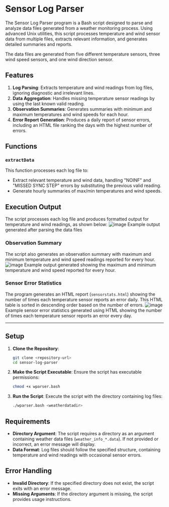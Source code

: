 # Sensor Log Parser
The Sensor Log Parser program is a Bash script designed to parse and analyze data files generated from a weather monitoring process. Using advanced Unix utilities, this script processes temperature and wind sensor data from multiple files, extracts relevant information, and generates detailed summaries and reports.

The data files are generated from five different temperature sensors, three wind speed sensors, and one wind direction sensor.

## Features
1. **Log Parsing**: Extracts temperature and wind readings from log files, ignoring diagnostic and irrelevant lines.
2. **Data Aggregation**: Handles missing temperature sensor readings by using the last known valid reading.
3. **Observation Summaries**: Generates summaries with minimum and maximum temperatures and wind speeds for each hour.
4. **Error Report Generation**: Produces a daily report of sensor errors, including an HTML file ranking the days with the highest number of errors.

## Functions
### `extractData`
This function processes each log file to:
- Extract relevant temperature and wind data, handling "NOINF" and "MISSED SYNC STEP" errors by substituting the previous valid reading.
- Generate hourly summaries of max/min temperatures and wind speeds.

## Execution Output
The script processes each log file and produces formatted output for temperature and wind readings, as shown below:
![image](https://user-images.githubusercontent.com/21160813/187308254-8b4f9524-a0c5-44db-8a9c-226e462494a0.png)
Example output generated after parsing the data files

### Observation Summary
The script also generates an observation summary with maximum and minimum temperature and wind speed readings reported for every hour.
![image](https://user-images.githubusercontent.com/21160813/187308391-ed412f8e-d92a-4ad8-a24b-ae13aab3418d.png)
Example output generated showing the maximum and minimum temperature and wind speed reported for every hour.

### Sensor Error Statistics
The program generates an HTML report (`sensorstats.html`) showing the number of times each temperature sensor reports an error daily. This HTML table is sorted in descending order based on the number of errors.
![image](https://user-images.githubusercontent.com/21160813/187308509-868d93dd-e294-4912-a878-d0c2c493844d.png)
Example sensor error statistics generated using HTML showing the number of times each temperature sensor reports an error every day.

---

## Setup
1. **Clone the Repository**:
   ```bash
   git clone <repository-url>
   cd sensor-log-parser
   ```

2. **Make the Script Executable**:
   Ensure the script has executable permissions:
   ```bash
   chmod +x wparser.bash
   ```

3. **Run the Script**:
   Execute the script with the directory containing log files:
   ```bash
   ./wparser.bash <weatherdatadir>
   ```

## Requirements
- **Directory Argument**: The script requires a directory as an argument containing weather data files (`weather_info_*.data`). If not provided or incorrect, an error message will display.
- **Data Format**: Log files should follow the specified structure, containing temperature and wind readings with occasional sensor errors.

## Error Handling
- **Invalid Directory**: If the specified directory does not exist, the script exits with an error message.
- **Missing Arguments**: If the directory argument is missing, the script provides usage instructions.

